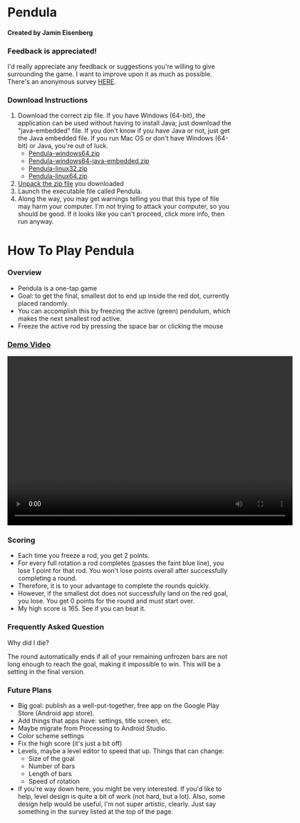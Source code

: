 <h1>Pendula</h1>
<h4>Created by Jamin Eisenberg</h4>
<h3>Feedback is appreciated!</h3>
<p>I'd really appreciate any feedback or suggestions you're willing to give surrounding the game. I want to improve upon it as much as possible. There's an anonymous survey <a href="https://forms.gle/GJ1UKz77JCWxiarL7">HERE</a>.</p>
<h3>Download Instructions</h3>
<ol>
  <li>Download the correct zip file. If you have Windows (64-bit), the application can be used without having to install Java; just download the "java-embedded" file. If you don't know if you have Java or not, just get the Java embedded file. If you run Mac OS or don't have Windows (64-bit) or Java, you're out of luck.
    <ul>
      <li><a href="./Pendula-windows64.zip">Pendula-windows64.zip</a></li>
      <li><a href="./Pendula-windows64-java-embedded.zip">Pendula-windows64-java-embedded.zip</a></li>
      <li><a href="./Pendula-linux32.zip">Pendula-linux32.zip</a></li>
      <li><a href="./Pendula-linux64.zip">Pendula-linux64.zip</a></li>
    </ul>
  </li>
  <li><a href="https://innsida.ntnu.no/wiki/-/wiki/English/Pack+and+unpack+zip+files">Unpack the zip file</a> you downloaded</li>
  <li>Launch the executable file called Pendula.</li>
  <li>Along the way, you may get warnings telling you that this type of file may harm your computer. I'm not trying to attack your computer, so you should be good. If it looks like you can't proceed, click more info, then run anyway.</li>
</ol>
<h1>How To Play Pendula</h1>
<h3>Overview</h3>
<ul>
  <li>Pendula is a one-tap game</li>
  <li>Goal: to get the final, smallest dot to end up inside the red dot, currently placed randomly.</li>
  <li>You can accomplish this by freezing the active (green) pendulum, which makes the next smallest rod active.</li>
  <li>Freeze the active rod by pressing the space bar or clicking the mouse</li>
</ul>
<h3><a href="./Pendula Demo.mp4">Demo Video</a></h3>
<video width="640px" height="380px" controls autoplay>
  <source src="Pendula Demo.mp4" type="video/mp4">
  Your browser does not support the video tag.
</video>
<h3>Scoring</h3>
<ul>
  <li>Each time you freeze a rod, you get 2 points.</li>
  <li>For every full rotation a rod completes (passes the faint blue line), you lose 1 point for that rod. You won't lose points overall after successfully completing a round.</li>
  <li>Therefore, it is to your advantage to complete the rounds quickly.</li>
  <li>However, if the smallest dot does not successfully land on the red goal, you lose. You get 0 points for the round and must start over.</li>
  <li>My high score is 165. See if you can beat it.</li>
</ul>
<h3>Frequently Asked Question</h3>
<p>Why did I die?</p>
<p>The round automatically ends if all of your remaining unfrozen bars are not long enough to reach the goal, making it impossible to win. This will be a setting in the final version.</p>
<h3>Future Plans</h3>
  <ul>
    <li>Big goal: publish as a well-put-together, free app on the Google Play Store (Android app store).</li>
    <li>Add things that apps have: settings, title screen, etc.</li>
    <li>Maybe migrate from Processing to Android Studio.</li>
    <li>Color scheme settings</li>
    <li>Fix the high score (it's just a bit off)</li>
    <li>Levels, maybe a level editor to speed that up. Things that can change:
      <ul>
        <li>Size of the goal</li>
        <li>Number of bars</li>
        <li>Length of bars</li>
        <li>Speed of rotation</li>
      </ul>
    </li>
    <li>If you're way down here, you might be very interested. If you'd like to help, level design is quite a bit of work (not hard, but a lot). Also, some design help would be useful, I'm not super artistic, clearly. Just say something in the survey listed at the top of the page.</li>
  </ul>
